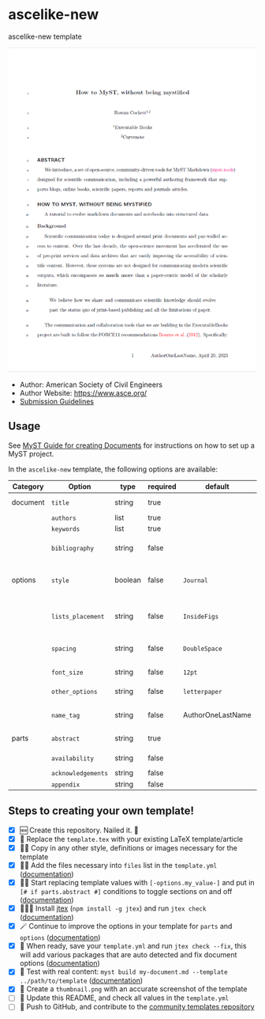 # ascelike-new

ascelike-new template

![](thumbnail.png)

- Author: American Society of Civil Engineers
- Author Website: https://www.asce.org/
- [Submission Guidelines](https://ascelibrary.org/doi/book/10.1061/9780784479018)

## Usage

See [MyST Guide for creating Documents](https://myst-tools.org/docs/mystjs/quickstart-myst-documents) for instructions 
on how to set up a MyST project.

In the `ascelike-new` template, the following options are available:

| Category | Option             | type    | required | default           | description                                                          |
|----------|--------------------|---------|----------|-------------------|----------------------------------------------------------------------|
| document | `title`            | string  | true     |                   | Title of your document                                               |
|          | `authors`          | list    | true     |                   | List of authors                                                      |
|          | `keywords`         | list    | true     |                   | List of keywords                                                     |
|          | `bibliography`     | string  | false    |                   | Path to your bibliography file (*.bib)                               |
| options  | `style`            | boolean | false    | `Journal`         | Style of your document, `Journal`, `NewProceedings` or `Proceedings` |
|          | `lists_placement`  | string  | false    | `InsideFigs`      | Placement for list of figures and tables, `BackFigs` or `InsideFigs` |
|          | `spacing`          | string  | false    | `DoubleSpace`     | Spacing between lines, `SingleSpace` or `DoubleSpace`                |
|          | `font_size`        | string  | false    | `12pt`            | Font size, `10pt`, `11pt`, or `12pt`                                 |
|          | `other_options`    | string  | false    | `letterpaper`     | Other options for the document class                                 |
|          | `name_tag`         | string  | false    | AuthorOneLastName | The first author's last name for the footer                          | 
| parts    | `abstract`         | string  | true     |                   | Abstract of your document                                            |
|          | `availability`     | string  | false    |                   | Data availability statement                                          |
|          | `acknowledgements` | string  | false    |                   | Acknowledgements                                                     |
|          | `appendix`         | string  | false    |                   | Appendix                                                             |

## Steps to creating your own template!

- [x] 🆕 Create this repository. Nailed it. 🚀
- [x] 📑 Replace the `template.tex` with your existing LaTeX template/article
- [x] 👯‍♀️ Copy in any other style, definitions or images necessary for the template
- [x] 👩‍🔬 Add the files necessary into `files` list in the `template.yml` ([documentation](https://myst-tools.org/docs/mystjs/jtex/template-yml))
- [x] 🧙‍♀️ Start replacing template values with `[-options.my_value-]` and put in `[# if parts.abstract #]` conditions to toggle sections on and off ([documentation](https://myst-tools.org/docs/mystjs/jtex/template-rules))
- [x] 👩🏿‍💻 Install [jtex](https://myst-tools.org/docs/mystjs/jtex) (`npm install -g jtex`) and run `jtex check` ([documentation](https://myst-tools.org/docs/mystjs/jtex/command-line))
- [x] 🪄 Continue to improve the options in your template for `parts` and `options` ([documentation](https://myst-tools.org/docs/mystjs/jtex/document))
- [x] 💾 When ready, save your `template.yml` and run `jtex check --fix`, this will add various packages that are auto detected and fix document options ([documentation](https://myst-tools.org/docs/mystjs/jtex/command-line))
- [x] 🧪 Test with real content: `myst build my-document.md --template ../path/to/template` ([documentation](https://myst-tools.org/docs/mystjs/guide/creating-pdf-documents))
- [x] 📸 Create a `thumbnail.png` with an accurate screenshot of the template
- [ ] 🧭 Update this README, and check all values in the `template.yml`
- [ ] 🚀 Push to GitHub, and contribute to the [community templates repository](https://github.com/myst-templates/templates)
